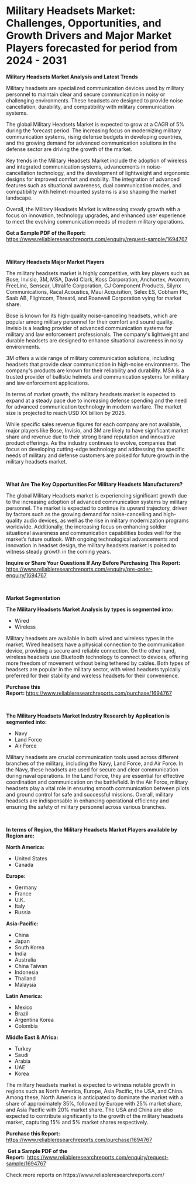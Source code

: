 <p><h1>Military Headsets Market: Challenges, Opportunities, and Growth Drivers and Major Market Players forecasted for period from 2024 - 2031</h1></p><p><strong>Military Headsets Market Analysis and Latest Trends</strong></p>
<p><p>Military headsets are specialized communication devices used by military personnel to maintain clear and secure communication in noisy or challenging environments. These headsets are designed to provide noise cancellation, durability, and compatibility with military communication systems.</p><p>The global Military Headsets Market is expected to grow at a CAGR of 5% during the forecast period. The increasing focus on modernizing military communication systems, rising defense budgets in developing countries, and the growing demand for advanced communication solutions in the defense sector are driving the growth of the market.</p><p>Key trends in the Military Headsets Market include the adoption of wireless and integrated communication systems, advancements in noise-cancellation technology, and the development of lightweight and ergonomic designs for improved comfort and mobility. The integration of advanced features such as situational awareness, dual communication modes, and compatibility with helmet-mounted systems is also shaping the market landscape.</p><p>Overall, the Military Headsets Market is witnessing steady growth with a focus on innovation, technology upgrades, and enhanced user experience to meet the evolving communication needs of modern military operations.</p></p>
<p><strong>Get a Sample PDF of the Report:&nbsp;</strong> <a href="https://www.reliableresearchreports.com/enquiry/request-sample/1694767">https://www.reliableresearchreports.com/enquiry/request-sample/1694767</a></p>
<p>&nbsp;</p>
<p><strong>Military Headsets Major Market Players</strong></p>
<p><p>The military headsets market is highly competitive, with key players such as Bose, Invisio, 3M, MSA, David Clark, Koss Corporation, Anchortex, Avcomm, FreeLinc, Sensear, Ultralife Corporation, CJ Component Products, Silynx Communications, Racal Acoustics, Maui Acquisition, Selex ES, Cobham Plc, Saab AB, Flightcom, Threat4, and Roanwell Corporation vying for market share.</p><p>Bose is known for its high-quality noise-canceling headsets, which are popular among military personnel for their comfort and sound quality. Invisio is a leading provider of advanced communication systems for military and law enforcement professionals. The company's lightweight and durable headsets are designed to enhance situational awareness in noisy environments.</p><p>3M offers a wide range of military communication solutions, including headsets that provide clear communication in high-noise environments. The company's products are known for their reliability and durability. MSA is a trusted provider of ballistic helmets and communication systems for military and law enforcement applications.</p><p>In terms of market growth, the military headsets market is expected to expand at a steady pace due to increasing defense spending and the need for advanced communication technology in modern warfare. The market size is projected to reach USD XX billion by 2025.</p><p>While specific sales revenue figures for each company are not available, major players like Bose, Invisio, and 3M are likely to have significant market share and revenue due to their strong brand reputation and innovative product offerings. As the industry continues to evolve, companies that focus on developing cutting-edge technology and addressing the specific needs of military and defense customers are poised for future growth in the military headsets market.</p></p>
<p>&nbsp;</p>
<p><strong>What Are The Key Opportunities For Military Headsets Manufacturers?</strong></p>
<p><p>The global Military Headsets market is experiencing significant growth due to the increasing adoption of advanced communication systems by military personnel. The market is expected to continue its upward trajectory, driven by factors such as the growing demand for noise-cancelling and high-quality audio devices, as well as the rise in military modernization programs worldwide. Additionally, the increasing focus on enhancing soldier situational awareness and communication capabilities bodes well for the market’s future outlook. With ongoing technological advancements and innovation in headset design, the military headsets market is poised to witness steady growth in the coming years.</p></p>
<p><strong>Inquire or Share Your Questions If Any Before Purchasing This Report:</strong> <a href="https://www.reliableresearchreports.com/enquiry/pre-order-enquiry/1694767">https://www.reliableresearchreports.com/enquiry/pre-order-enquiry/1694767</a></p>
<p>&nbsp;</p>
<p><strong>Market Segmentation</strong></p>
<p><strong>The Military Headsets Market Analysis by types is segmented into:</strong></p>
<p><ul><li>Wired</li><li>Wireless</li></ul></p>
<p><p>Military headsets are available in both wired and wireless types in the market. Wired headsets have a physical connection to the communication device, providing a secure and reliable connection. On the other hand, wireless headsets use Bluetooth technology to connect to devices, offering more freedom of movement without being tethered by cables. Both types of headsets are popular in the military sector, with wired headsets typically preferred for their stability and wireless headsets for their convenience.</p></p>
<p><strong>Purchase this Report:&nbsp;</strong><a href="https://www.reliableresearchreports.com/purchase/1694767">https://www.reliableresearchreports.com/purchase/1694767</a></p>
<p>&nbsp;</p>
<p><strong>The Military Headsets Market Industry Research by Application is segmented into:</strong></p>
<p><ul><li>Navy</li><li>Land Force</li><li>Air Force</li></ul></p>
<p><p>Military headsets are crucial communication tools used across different branches of the military, including the Navy, Land Force, and Air Force. In the Navy, these headsets are used for secure and clear communication during naval operations. In the Land Force, they are essential for effective coordination and communication on the battlefield. In the Air Force, military headsets play a vital role in ensuring smooth communication between pilots and ground control for safe and successful missions. Overall, military headsets are indispensable in enhancing operational efficiency and ensuring the safety of military personnel across various branches.</p></p>
<p>&nbsp;</p>
<p><strong>In terms of Region, the Military Headsets Market Players available by Region are:</strong></p>
<p>
    <p> <strong> North America: </strong>
        <ul>
            <li>United States</li>
            <li>Canada</li>
        </ul>
        </p> 
    <p> <strong> Europe: </strong>
        <ul>
            <li>Germany</li>
            <li>France</li>
            <li>U.K.</li>
            <li>Italy</li>
            <li>Russia</li>
        </ul>
        </p> 
    <p> <strong> Asia-Pacific: </strong>
        <ul>
            <li>China</li>
            <li>Japan</li>
            <li>South Korea</li>
            <li>India</li>
            <li>Australia</li>
            <li>China Taiwan</li>
            <li>Indonesia</li>
            <li>Thailand</li>
            <li>Malaysia</li>
        </ul>
        </p> 
    <p> <strong> Latin America: </strong>
        <ul>
            <li>Mexico</li>
            <li>Brazil</li>
            <li>Argentina Korea</li>
            <li>Colombia</li>
        </ul>
        </p> 
    <p> <strong> Middle East & Africa: </strong>
        <ul>
            <li>Turkey</li>
            <li>Saudi</li>
            <li>Arabia</li>
            <li>UAE</li>
            <li>Korea</li>
        </ul>
    </p>
    </p>
<p><p>The military headsets market is expected to witness notable growth in regions such as North America, Europe, Asia Pacific, the USA, and China. Among these, North America is anticipated to dominate the market with a share of approximately 35%, followed by Europe with 25% market share, and Asia Pacific with 20% market share. The USA and China are also expected to contribute significantly to the growth of the military headsets market, capturing 15% and 5% market shares respectively.</p></p>
<p><strong>Purchase this Report: </strong><a href="https://www.reliableresearchreports.com/purchase/1694767">https://www.reliableresearchreports.com/purchase/1694767</a></p>
<p>&nbsp;<strong>Get a Sample PDF of the Report:&nbsp;&nbsp;</strong><a href="https://www.reliableresearchreports.com/enquiry/request-sample/1694767">https://www.reliableresearchreports.com/enquiry/request-sample/1694767</a></p>
<p><strong></strong></p>
<p>Check more reports on https://www.reliableresearchreports.com/</p>